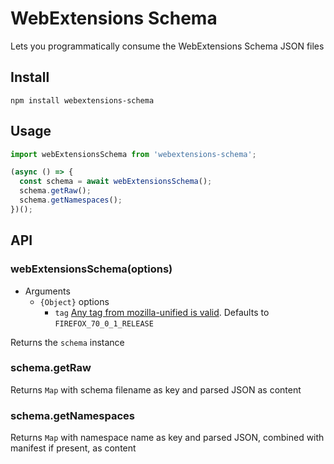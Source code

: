 # WebExtensions Schema

Lets you programmatically consume the WebExtensions Schema JSON files

## Install

```
npm install webextensions-schema
```

## Usage

```ts
import webExtensionsSchema from 'webextensions-schema';

(async () => {
  const schema = await webExtensionsSchema();
  schema.getRaw();
  schema.getNamespaces();
})();
```

## API

### webExtensionsSchema(options)

- Arguments
  - `{Object}` options
    - `tag` [Any tag from mozilla-unified is valid](https://hg.mozilla.org/mozilla-unified/tags). Defaults to `FIREFOX_70_0_1_RELEASE`

Returns the `schema` instance

### schema.getRaw

Returns `Map` with schema filename as key and parsed JSON as content


### schema.getNamespaces

Returns `Map` with namespace name as key and parsed JSON, combined with manifest
if present, as content